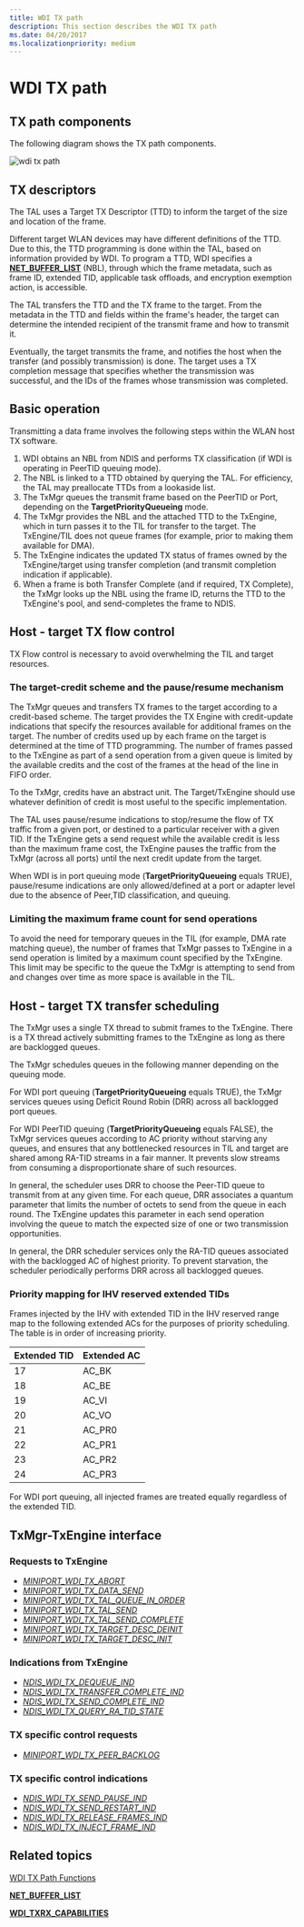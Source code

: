 ```yaml
---
title: WDI TX path
description: This section describes the WDI TX path
ms.date: 04/20/2017
ms.localizationpriority: medium
---
```


# WDI TX path


## TX path components


The following diagram shows the TX path components.

![wdi tx path](images/wdi-tx-path-block-diagram.png)

## TX descriptors


The TAL uses a Target TX Descriptor (TTD) to inform the target of the size and location of the frame.

Different target WLAN devices may have different definitions of the TTD. Due to this, the TTD programming is done within the TAL, based on information provided by WDI. To program a TTD, WDI specifies a [**NET\_BUFFER\_LIST**](/windows-hardware/drivers/ddi/ndis/ns-ndis-_net_buffer_list) (NBL), through which the frame metadata, such as frame ID, extended TID, applicable task offloads, and encryption exemption action, is accessible.

The TAL transfers the TTD and the TX frame to the target. From the metadata in the TTD and fields within the frame's header, the target can determine the intended recipient of the transmit frame and how to transmit it.

Eventually, the target transmits the frame, and notifies the host when the transfer (and possibly transmission) is done. The target uses a TX completion message that specifies whether the transmission was successful, and the IDs of the frames whose transmission was completed.

## Basic operation


Transmitting a data frame involves the following steps within the WLAN host TX software.

1.  WDI obtains an NBL from NDIS and performs TX classification (if WDI is operating in PeerTID queuing mode).
2.  The NBL is linked to a TTD obtained by querying the TAL. For efficiency, the TAL may preallocate TTDs from a lookaside list.
3.  The TxMgr queues the transmit frame based on the PeerTID or Port, depending on the **TargetPriorityQueueing** mode.
4.  The TxMgr provides the NBL and the attached TTD to the TxEngine, which in turn passes it to the TIL for transfer to the target. The TxEngine/TIL does not queue frames (for example, prior to making them available for DMA).
5.  The TxEngine indicates the updated TX status of frames owned by the TxEngine/target using transfer completion (and transmit completion indication if applicable).
6.  When a frame is both Transfer Complete (and if required, TX Complete), the TxMgr looks up the NBL using the frame ID, returns the TTD to the TxEngine's pool, and send-completes the frame to NDIS.

## Host - target TX flow control


TX Flow control is necessary to avoid overwhelming the TIL and target resources.

### The target-credit scheme and the pause/resume mechanism

The TxMgr queues and transfers TX frames to the target according to a credit-based scheme. The target provides the TX Engine with credit-update indications that specify the resources available for additional frames on the target. The number of credits used up by each frame on the target is determined at the time of TTD programming. The number of frames passed to the TxEngine as part of a send operation from a given queue is limited by the available credits and the cost of the frames at the head of the line in FIFO order.

To the TxMgr, credits have an abstract unit. The Target/TxEngine should use whatever definition of credit is most useful to the specific implementation.

The TAL uses pause/resume indications to stop/resume the flow of TX traffic from a given port, or destined to a particular receiver with a given TID. If the TxEngine gets a send request while the available credit is less than the maximum frame cost, the TxEngine pauses the traffic from the TxMgr (across all ports) until the next credit update from the target.

When WDI is in port queuing mode (**TargetPriorityQueueing** equals TRUE), pause/resume indications are only allowed/defined at a port or adapter level due to the absence of Peer,TID classification, and queuing.

### Limiting the maximum frame count for send operations

To avoid the need for temporary queues in the TIL (for example, DMA rate matching queue), the number of frames that TxMgr passes to TxEngine in a send operation is limited by a maximum count specified by the TxEngine. This limit may be specific to the queue the TxMgr is attempting to send from and changes over time as more space is available in the TIL.

## Host - target TX transfer scheduling


The TxMgr uses a single TX thread to submit frames to the TxEngine. There is a TX thread actively submitting frames to the TxEngine as long as there are backlogged queues.

The TxMgr schedules queues in the following manner depending on the queuing mode.

For WDI port queuing (**TargetPriorityQueueing** equals TRUE), the TxMgr services queues using Deficit Round Robin (DRR) across all backlogged port queues.

For WDI PeerTID queuing (**TargetPriorityQueueing** equals FALSE), the TxMgr services queues according to AC priority without starving any queues, and ensures that any bottlenecked resources in TIL and target are shared among RA-TID streams in a fair manner. It prevents slow streams from consuming a disproportionate share of such resources.

In general, the scheduler uses DRR to choose the Peer-TID queue to transmit from at any given time. For each queue, DRR associates a quantum parameter that limits the number of octets to send from the queue in each round. The TxEngine updates this parameter in each send operation involving the queue to match the expected size of one or two transmission opportunities.

In general, the DRR scheduler services only the RA-TID queues associated with the backlogged AC of highest priority. To prevent starvation, the scheduler periodically performs DRR across all backlogged queues.

### Priority mapping for IHV reserved extended TIDs

Frames injected by the IHV with extended TID in the IHV reserved range map to the following extended ACs for the purposes of priority scheduling. The table is in order of increasing priority.

| Extended TID | Extended AC |
| - | - |
| 17 | AC\_BK |
| 18 | AC\_BE |
| 19 | AC\_VI |
| 20 | AC\_VO |
| 21 | AC\_PR0 |
| 22 | AC\_PR1 |
| 23 | AC\_PR2 |
| 24 | AC\_PR3 |

For WDI port queuing, all injected frames are treated equally regardless of the extended TID.

## TxMgr-TxEngine interface


### Requests to TxEngine

-   [*MINIPORT\_WDI\_TX\_ABORT*](/windows-hardware/drivers/ddi/dot11wdi/nc-dot11wdi-miniport_wdi_tx_abort)
-   [*MINIPORT\_WDI\_TX\_DATA\_SEND*](/windows-hardware/drivers/ddi/dot11wdi/nc-dot11wdi-miniport_wdi_tx_data_send)
-   [*MINIPORT\_WDI\_TX\_TAL\_QUEUE\_IN\_ORDER*](/windows-hardware/drivers/ddi/dot11wdi/nc-dot11wdi-miniport_wdi_tx_tal_queue_in_order)
-   [*MINIPORT\_WDI\_TX\_TAL\_SEND*](/windows-hardware/drivers/ddi/dot11wdi/nc-dot11wdi-miniport_wdi_tx_tal_send)
-   [*MINIPORT\_WDI\_TX\_TAL\_SEND\_COMPLETE*](/windows-hardware/drivers/ddi/dot11wdi/nc-dot11wdi-miniport_wdi_tx_tal_send_complete)
-   [*MINIPORT\_WDI\_TX\_TARGET\_DESC\_DEINIT*](/windows-hardware/drivers/ddi/dot11wdi/nc-dot11wdi-miniport_wdi_tx_target_desc_deinit)
-   [*MINIPORT\_WDI\_TX\_TARGET\_DESC\_INIT*](/windows-hardware/drivers/ddi/dot11wdi/nc-dot11wdi-miniport_wdi_tx_target_desc_init)

### Indications from TxEngine

-   [*NDIS\_WDI\_TX\_DEQUEUE\_IND*](/windows-hardware/drivers/ddi/dot11wdi/nc-dot11wdi-ndis_wdi_tx_dequeue_ind)
-   [*NDIS\_WDI\_TX\_TRANSFER\_COMPLETE\_IND*](/windows-hardware/drivers/ddi/dot11wdi/nc-dot11wdi-ndis_wdi_tx_transfer_complete_ind)
-   [*NDIS\_WDI\_TX\_SEND\_COMPLETE\_IND*](/windows-hardware/drivers/ddi/dot11wdi/nc-dot11wdi-ndis_wdi_tx_send_complete_ind)
-   [*NDIS\_WDI\_TX\_QUERY\_RA\_TID\_STATE*](/windows-hardware/drivers/ddi/dot11wdi/nc-dot11wdi-ndis_wdi_tx_query_ra_tid_state)

### TX specific control requests

-   [*MINIPORT\_WDI\_TX\_PEER\_BACKLOG*](/windows-hardware/drivers/ddi/dot11wdi/nc-dot11wdi-miniport_wdi_tx_peer_backlog)

### TX specific control indications

-   [*NDIS\_WDI\_TX\_SEND\_PAUSE\_IND*](/windows-hardware/drivers/ddi/dot11wdi/nc-dot11wdi-ndis_wdi_tx_send_pause_ind)
-   [*NDIS\_WDI\_TX\_SEND\_RESTART\_IND*](/windows-hardware/drivers/ddi/dot11wdi/nc-dot11wdi-ndis_wdi_tx_send_restart_ind)
-   [*NDIS\_WDI\_TX\_RELEASE\_FRAMES\_IND*](/windows-hardware/drivers/ddi/dot11wdi/nc-dot11wdi-ndis_wdi_tx_release_frames_ind)
-   [*NDIS\_WDI\_TX\_INJECT\_FRAME\_IND*](/windows-hardware/drivers/ddi/dot11wdi/nc-dot11wdi-ndis_wdi_tx_inject_frame_ind)

## Related topics


[WDI TX Path Functions](/windows-hardware/drivers/ddi/_netvista/)

[**NET\_BUFFER\_LIST**](/windows-hardware/drivers/ddi/ndis/ns-ndis-_net_buffer_list)

[**WDI\_TXRX\_CAPABILITIES**](/windows-hardware/drivers/ddi/dot11wdi/ns-dot11wdi-_wdi_txrx_target_capabilities)

 

